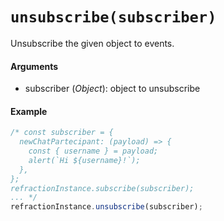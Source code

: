 # `unsubscribe(subscriber)`

Unsubscribe the given object to events.

#### Arguments

- subscriber (*Object*): object to unsubscribe

#### Example

```js
/* const subscriber = {
  newChatPartecipant: (payload) => {
    const { username } = payload;
    alert(`Hi ${username}!`);
  },
};
refractionInstance.subscribe(subscriber);
... */
refractionInstance.unsubscribe(subscriber);
```

